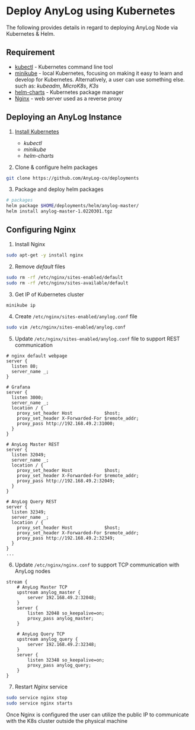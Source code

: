# Deploy AnyLog using Kubernetes 

The following provides details in regard to deploying AnyLog Node via Kubernetes & Helm.  

## Requirement
* [kubectl](https://kubernetes.io/docs/tasks/tools/install-kubectl-linux/) - Kubernetes command line tool
* [minikube](https://minikube.sigs.k8s.io/docs/start/) - local Kubernetes, focusing on making it easy to learn and develop for 
  Kubernetes. Alternatively, a user can use something else. such as: _kubeadm_, _MicroK8s_, _K3s_    
* [helm-charts](https://helm.sh/docs/intro/quickstart/) - Kubernetes package manager 
* [Nginx](https://nginx.org/en/) - web server used as a reverse proxy

## Deploying an AnyLog Instance 
1. [Install Kubernetes](kube_install.sh)
   * _kubectl_
   * _minikube_
   * _helm-charts_ 
   

2. Clone & configure helm packages 
```bash
git clone https://github.com/AnyLog-co/deployments 
```


3. Package and deploy helm packages
```bash
# packages 
helm package $HOME/deployments/helm/anylog-master/
helm install anylog-master-1.0220301.tgz
```

## Configuring Nginx 
1. Install Nginx
```bash 
sudo apt-get -y install nginx 
```


2. Remove _default_ files 
```bash
sudo rm -rf /etc/nginx/sites-enabled/default 
sudo rm -rf /etc/nginx/sites-available/default 
```

3. Get IP of Kubernetes cluster   
```bash 
minikube ip
```

4. Create `/etc/nginx/sites-enabled/anylog.conf` file
```bash
sudo vim /etc/nginx/sites-enabled/anylog.conf
```


5. Update `/etc/nginx/sites-enabled/anylog.conf` file to support REST communication
```editorconfig
# nginx default webpage 
server {
  listen 80;
  server_name _;
}

# Grafana
server {
  listen 3000;
  server_name _;
  location / {
    proxy_set_header Host            $host;
    proxy_set_header X-Forwarded-For $remote_addr;
    proxy_pass http://192.168.49.2:31000;
  }
}

# AnyLog Master REST 
server {
  listen 32049;
  server_name _;
  location / {
    proxy_set_header Host            $host;
    proxy_set_header X-Forwarded-For $remote_addr;
    proxy_pass http://192.168.49.2:32049;
  }
}

# AnyLog Query REST 
server {
  listen 32349;
  server_name _;
  location / {
    proxy_set_header Host            $host;
    proxy_set_header X-Forwarded-For $remote_addr;
    proxy_pass http://192.168.49.2:32349;
  }
}
...
```

6. Update `/etc/nginx/nginx.conf` to support TCP communication with AnyLog nodes 
```editorconfig
stream {
    # AnyLog Master TCP 
    upstream anylog_master {
        server 192.168.49.2:32048;
    }
    server {
        listen 32048 so_keepalive=on;
        proxy_pass anylog_master;
    }
    
    # AnyLog Query TCP 
    upstream anylog_query {
        server 192.168.49.2:32348;
    }
    server {
        listen 32348 so_keepalive=on;
        proxy_pass anylog_query;
    }
}
```

7. Restart _Nginx_ service 
```bash
sudo service nginx stop
sudo service nginx starts 
```

Once Nginx is configured the user can utilize the public IP to communicate with the K8s cluster outside the physical machine  